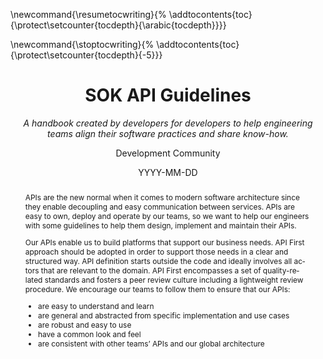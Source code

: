 ---
title: "SOK API Guidelines"
author: [Development Community]
date: "YYYY-MM-DD"
keywords: [api, guidelines]
lang: "en"
subtitle: |
	*A handbook created by developers for developers to help engineering teams align their software practices and share know-how.*

logo: "assets/S-Logo-White.png"
logo-width: 100mm

abstract: |
	APIs are the new normal when it comes to modern software architecture since they enable decoupling and easy communication between services. APIs are easy to own, deploy and operate by our teams, so we want to help our engineers with some guidelines to help them design, implement and maintain their APIs. 

	Our APIs enable us to build platforms that support our business needs. API First approach should be adopted in order to support those needs in a clear and structured way. API definition starts outside the code and ideally involves all actors that are relevant to the domain. API First encompasses a set of quality-related standards and fosters a peer review culture including a lightweight review procedure. We encourage our teams to follow them to ensure that our APIs:

	- are easy to understand and learn
	- are general and abstracted from specific implementation and use cases
	- are robust and easy to use
	- have a common look and feel
	- are consistent with other teams’ APIs and our global architecture

titlepage: true
titlepage-color: "006DB8"
titlepage-text-color: "FFFFFF"
titlepage-rule-color: "FFFFFF"
titlepage-rule-height: 3
footer-center: "vX.Y.Z"

footnotes-pretty: true
book: false

toc: true
toc-own-page: true
colorlinks: true

header-includes:
- |
	\newcommand{\resumetocwriting}{%
	\addtocontents{toc}{\protect\setcounter{tocdepth}{\arabic{tocdepth}}}}
- |
	\newcommand{\stoptocwriting}{%
	\addtocontents{toc}{\protect\setcounter{tocdepth}{-5}}}
...